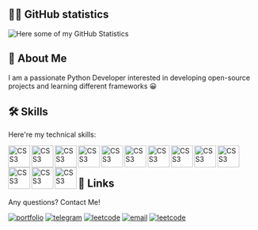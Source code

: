 ## 👨‍💻 GitHub statistics
![Here some of my GitHub Statistics](https://github-profile-summary-cards.vercel.app/api/cards/profile-details?username=youngling-coder&theme=github_dark)

## 🚀 About Me
I am a passionate Python Developer interested in developing open-source projects and learning different frameworks 😀

## 🛠 Skills
Here're my technical skills:

<img align="left" alt="CSS3" width="44px" src="https://cdn.jsdelivr.net/gh/devicons/devicon@latest/icons/fedora/fedora-original.svg" />
<img align="left" alt="CSS3" width="44px" src="https://cdn.jsdelivr.net/gh/devicons/devicon@latest/icons/python/python-original.svg">
<img align="left" alt="CSS3" width="44px" src="https://cdn.jsdelivr.net/gh/devicons/devicon@latest/icons/docker/docker-plain.svg" />
<img align="left" alt="CSS3" width="44px" src="https://cdn.jsdelivr.net/gh/devicons/devicon@latest/icons/vscode/vscode-original.svg">
<img align="left" alt="CSS3" width="44px" src="https://cdn.jsdelivr.net/gh/devicons/devicon@latest/icons/fastapi/fastapi-original.svg">
<img align="left" alt="CSS3" width="44px" src="https://cdn.jsdelivr.net/gh/devicons/devicon@latest/icons/postgresql/postgresql-original.svg">
<img align="left" alt="CSS3" width="44px" src="https://cdn.jsdelivr.net/gh/devicons/devicon@latest/icons/git/git-original.svg">
<img align="left" alt="CSS3" width="44px" src="https://cdn.jsdelivr.net/gh/devicons/devicon@latest/icons/sqlalchemy/sqlalchemy-original.svg">
<img align="left" alt="CSS3" width="44px" src="https://cdn.jsdelivr.net/gh/devicons/devicon@latest/icons/qt/qt-original.svg">
<img align="left" alt="CSS3" width="44px" src="https://cdn.jsdelivr.net/gh/devicons/devicon@latest/icons/flask/flask-original.svg">
<img align="left" alt="CSS3" width="44px" src="https://cdn.jsdelivr.net/gh/devicons/devicon@latest/icons/sqlite/sqlite-original.svg">
<img align="left" alt="CSS3" width="44px" src="https://cdn.jsdelivr.net/gh/devicons/devicon@latest/icons/html5/html5-original.svg">
<img align="left" alt="CSS3" width="44px" src="https://cdn.jsdelivr.net/gh/devicons/devicon@latest/icons/css3/css3-original.svg">
          
<br/>
<br/>

## 🔗 Links

Any questions? Contact Me!

[![portfolio](https://img.shields.io/badge/website-000?style=for-the-badge&logo=ko-fi&logoColor=white)](https://youngling-coder.github.io/)
[![telegram](https://img.shields.io/badge/Telegram-26A5E4?style=for-the-badge&logo=telegram&logoColor=white)](https://t.me/youngling_coder/)
[![leetcode](https://img.shields.io/badge/Buy_Me_A_Coffee-FFDD00?style=for-the-badge&logo=buymeacoffee&logoColor=black)](https://www.buymeacoffee.com/youngling.coder)
[![email](https://img.shields.io/badge/E--mail-6D4AFF?style=for-the-badge&logo=protonmail&logoColor=white)](mailto:shyrokov.dmytro@proton.me/)
[![leetcode](https://img.shields.io/badge/LeetCode-FFA116?style=for-the-badge&logo=leetcode&logoColor=white)](https://leetcode.com/youngling-coder/)
